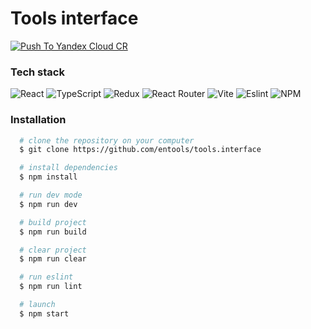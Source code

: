 # Tools interface
[![Push To Yandex Cloud CR](https://github.com/entools/tools.interface/actions/workflows/deploy.yml/badge.svg)](https://github.com/entools/tools.interface/actions/workflows/deploy.yml)


### Tech stack
![React](https://img.shields.io/badge/-React-black?style=flat-square&logo=react)
![TypeScript](https://img.shields.io/badge/-TypeScript-black?style=flat-square&logo=typescript)
![Redux](https://img.shields.io/badge/-Redux-black?style=flat-square&logo=redux)
![React Router](https://img.shields.io/badge/React_Router-black?style=flat-square&logo=react-router&logoColor=white)
![Vite](https://img.shields.io/badge/-Vite-black?style=flat-square&logo=vite)
![Eslint](https://img.shields.io/badge/-Eslint-black?style=flat-square&logo=eslint)
![NPM](https://img.shields.io/badge/-NPM-black?style=flat-square&logo=npm)

### Installation
```bash
  # clone the repository on your computer
  $ git clone https://github.com/entools/tools.interface

  # install dependencies
  $ npm install

  # run dev mode
  $ npm run dev

  # build project
  $ npm run build

  # clear project
  $ npm run clear

  # run eslint
  $ npm run lint

  # launch
  $ npm start
```
